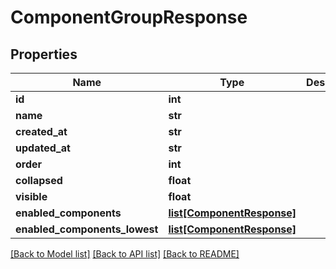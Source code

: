 # ComponentGroupResponse

## Properties
Name | Type | Description | Notes
------------ | ------------- | ------------- | -------------
**id** | **int** |  | [optional] 
**name** | **str** |  | [optional] 
**created_at** | **str** |  | [optional] 
**updated_at** | **str** |  | [optional] 
**order** | **int** |  | [optional] 
**collapsed** | **float** |  | [optional] 
**visible** | **float** |  | [optional] 
**enabled_components** | [**list[ComponentResponse]**](ComponentResponse.md) |  | [optional] 
**enabled_components_lowest** | [**list[ComponentResponse]**](ComponentResponse.md) |  | [optional] 

[[Back to Model list]](../README.md#documentation-for-models) [[Back to API list]](../README.md#documentation-for-api-endpoints) [[Back to README]](../README.md)

